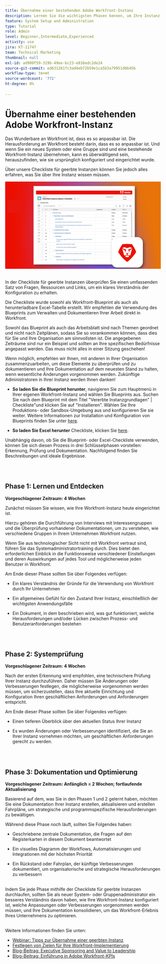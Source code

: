 ```yaml
---
title: Übernahme einer bestehenden Adobe Workfront-Instanz
description: Lernen Sie die wichtigsten Phasen kennen, um Ihre Instanz von Workfront als neues System- oder Gruppenadministrator zu bewerten, zu verstehen und zu optimieren.
feature: System Setup and Administration
type: Tutorial
role: Admin
level: Beginner,Intermediate,Experienced
activity: use
jira: KT-11747
team: Technical Marketing
thumbnail: null
exl-id: ad900f59-319b-49ee-bc23-e816edc2de24
source-git-commit: ed631261fc3ad4eb72b59e1ca5b3a79951d8645b
workflow-type: tm+mt
source-wordcount: '772'
ht-degree: 0%

---
```


# Übernahme einer bestehenden Adobe Workfront-Instanz

Das Wunderbare an Workfront ist, dass es so anpassbar ist. Die Herausforderung an Workfront besteht darin, dass es so anpassbar ist. Und wenn Sie ein neues System oder eine Gruppe sind und eine bestehende Workfront-Instanz übernehmen, kann es überwältigend sein, herauszufinden, wie sie ursprünglich konfiguriert und eingerichtet wurde.

Über unsere Checkliste für geerbte Instanzen können Sie jedoch alles erfahren, was Sie über Ihre Instanz wissen müssen.

![Checklisten-Bild für geerbte Instanzen](assets/wf-inherited-instance-image.png)
<br></br>

In der Checkliste für geerbte Instanzen überprüfen Sie einen umfassenden Satz von Fragen, Ressourcen und Links, um ein klares Verständnis der Konfiguration zu erhalten.

Die Checkliste wurde sowohl als Workfront-Blueprint als auch als herunterladbare Excel-Tabelle erstellt. Wir empfehlen die Verwendung des Blueprints zum Verwalten und Dokumentieren Ihrer Arbeit direkt in Workfront.

Sowohl das Blueprint als auch das Arbeitsblatt sind nach Themen geordnet und nicht nach Zeitplänen, sodass Sie so vorankommen können, dass dies für Sie und Ihre Organisation am sinnvollsten ist. Die angegebenen Zeiträume sind nur ein Beispiel und sollten an Ihre spezifischen Bedürfnisse angepasst werden. Das muss nicht alles in einer Sitzung geschehen!

Wenn möglich, empfehlen wir Ihnen, mit anderen in Ihrer Organisation zusammenzuarbeiten, um diese Elemente zu überprüfen und zu dokumentieren und Ihre Dokumentation auf dem neuesten Stand zu halten, wenn wesentliche Änderungen vorgenommen werden. Zukünftige Administratoren in Ihrer Instanz werden Ihnen danken!

* <b>So laden Sie die Blueprint herunter</b>, navigieren Sie zum Hauptmenü in Ihrer eigenen Workfront-Instanz und wählen Sie Blueprints aus. Suchen Sie nach dem Blueprint mit dem Titel &quot;Vererbte Instanzgrundlagen&quot; | Checkliste&quot;und klicken Sie auf &quot;Installieren&quot;. Wählen Sie Ihre Produktions- oder Sandbox-Umgebung aus und konfigurieren Sie sie weiter. Weitere Informationen zur Installation und Konfiguration von Blueprints finden Sie unter [here](https://experienceleague.adobe.com/docs/workfront/using/administration-and-setup/blueprints/blueprints-install.html?lang=en).

* <b>So laden Sie Excel herunter</b> Checkliste, klicken Sie [here](assets/adobe-workfront-system-admin-playbook-inherited-instance.xlsx).

Unabhängig davon, ob Sie die Blueprint- oder Excel-Checkliste verwenden, können Sie sich diesen Prozess in drei Schlüsselphasen vorstellen: Erkennung, Prüfung und Dokumentation. Nachfolgend finden Sie Beschreibungen und ideale Ergebnisse.

<br>
</br>

## Phase 1: Lernen und Entdecken

<b>Vorgeschlagener Zeitraum: 4 Wochen</b>

Zunächst müssen Sie wissen, wie Ihre Workfront-Instanz heute eingerichtet ist.

Hierzu gehören die Durchführung von Interviews mit Interessengruppen und die Überprüfung vorhandener Dokumentationen, um zu verstehen, wie verschiedene Gruppen in Ihrem Unternehmen Workfront nutzen.

Wenn Sie aus technologischer Sicht nicht mit Workfront vertraut sind, führen Sie das Systemadministratortraining durch. Dies bietet den erforderlichen Einblick in die Funktionsweise verschiedener Einstellungen und deren Auswirkungen auf jedes Tool und möglicherweise jeden Benutzer in Workfront.

Am Ende dieser Phase sollten Sie über Folgendes verfügen:

* Ein klares Verständnis der Gründe für die Verwendung von Workfront durch Ihr Unternehmen

* Ein allgemeines Gefühl für den Zustand Ihrer Instanz, einschließlich der wichtigsten Anwendungsfälle

* Ein Dokument, in dem beschrieben wird, was gut funktioniert, welche Herausforderungen und/oder Lücken zwischen Prozess- und Benutzeranforderungen bestehen
<br>
</br>

## Phase 2: Systemprüfung

<b>Vorgeschlagener Zeitraum: 4 Wochen </b>

Nach der ersten Erkennung wird empfohlen, eine technischere Prüfung Ihrer Instanz durchzuführen. Daher müssen Sie Änderungen oder Verbesserungen festlegen, die möglicherweise vorgenommen werden müssen, um sicherzustellen, dass Ihre aktuelle Einrichtung und Konfiguration Ihren geschäftlichen Anforderungen und Anforderungen entspricht.

Am Ende dieser Phase sollten Sie über Folgendes verfügen:

* Einen tieferen Überblick über den aktuellen Status Ihrer Instanz

* Es wurden Änderungen oder Verbesserungen identifiziert, die Sie an Ihrer Instanz vornehmen möchten, um geschäftlichen Anforderungen gerecht zu werden.
<br>
</br>

## Phase 3: Dokumentation und Optimierung

<b>Vorgeschlagener Zeitraum: Anfänglich = 2 Wochen; fortlaufende Aktualisierung </b>

Basierend auf dem, was Sie in den Phasen 1 und 2 gelernt haben, möchten Sie eine Dokumentation Ihrer Instanz erstellen, aktualisieren und erstellen Fahrpläne, um strategische und programmspezifische Herausforderungen zu bewältigen.

Während diese Phase noch läuft, sollten Sie Folgendes haben:

* Geschriebene zentrale Dokumentation, die Fragen auf den Registerkarten in diesem Dokument beantwortet

* Ein visuelles Diagramm der Workflows, Automatisierungen und Integrationen mit der höchsten Priorität

* Ein Rückstand oder Fahrplan, der künftige Verbesserungen dokumentiert, um organisatorische und strategische Herausforderungen zu verbessern

<br>
Indem Sie jede Phase mithilfe der Checkliste für geerbte Instanzen durchlaufen, sollten Sie als neuer System- oder Gruppenadministrator ein besseres Verständnis davon haben, wie Ihre Workfront-Instanz konfiguriert ist, welche Anpassungen oder Verbesserungen vorgenommen werden müssen, und Ihre Dokumentation konsolidieren, um das Workfront-Erlebnis Ihres Unternehmens zu optimieren.

<br>
</br>

Weitere Informationen finden Sie unten:
* [Webinar: Tipps zur Übernahme einer geerbten Instanz](https://experienceleaguecommunities.adobe.com/t5/workfront-discussions/webinar-system-admin-essentials-tips-for-taking-over-an-existing/td-p/571873)
* [Festlegen von Zielen für Ihre Workfront-Implementierung](https://experienceleague.adobe.com/docs/workfront/using/administration-and-setup/get-started-administration/define-wf-goals-objectives.html?lang=en)
* [Blog-Beitrag: Executive Sponsoring and Value to Leadership](https://experienceleaguecommunities.adobe.com/t5/workfront-blogs/customer-success-tips-executive-sponsorship-and-value-to/ba-p/518353)
* [Blog-Beitrag: Einführung in Adobe Workfront-KPIs](https://experienceleaguecommunities.adobe.com/t5/workfront-blogs/kpi-dashboards-in-the-new-workfront-experience-introduction-to/ba-p/549001)
